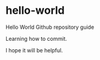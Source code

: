 # hello-world
Hello World Github repository guide

Learning how to commit.

I hope it will be helpful.
